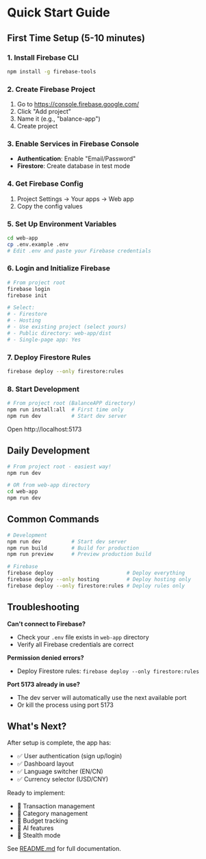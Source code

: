 # Quick Start Guide

## First Time Setup (5-10 minutes)

### 1. Install Firebase CLI
```bash
npm install -g firebase-tools
```

### 2. Create Firebase Project
1. Go to https://console.firebase.google.com/
2. Click "Add project"
3. Name it (e.g., "balance-app")
4. Create project

### 3. Enable Services in Firebase Console
- **Authentication**: Enable "Email/Password"
- **Firestore**: Create database in test mode

### 4. Get Firebase Config
1. Project Settings → Your apps → Web app
2. Copy the config values

### 5. Set Up Environment Variables
```bash
cd web-app
cp .env.example .env
# Edit .env and paste your Firebase credentials
```

### 6. Login and Initialize Firebase
```bash
# From project root
firebase login
firebase init

# Select:
# - Firestore
# - Hosting
# - Use existing project (select yours)
# - Public directory: web-app/dist
# - Single-page app: Yes
```

### 7. Deploy Firestore Rules
```bash
firebase deploy --only firestore:rules
```

### 8. Start Development
```bash
# From project root (BalanceAPP directory)
npm run install:all  # First time only
npm run dev          # Start dev server
```

Open http://localhost:5173

## Daily Development

```bash
# From project root - easiest way!
npm run dev

# OR from web-app directory
cd web-app
npm run dev
```

## Common Commands

```bash
# Development
npm run dev          # Start dev server
npm run build        # Build for production
npm run preview      # Preview production build

# Firebase
firebase deploy                        # Deploy everything
firebase deploy --only hosting         # Deploy hosting only
firebase deploy --only firestore:rules # Deploy rules only
```

## Troubleshooting

**Can't connect to Firebase?**
- Check your `.env` file exists in `web-app` directory
- Verify all Firebase credentials are correct

**Permission denied errors?**
- Deploy Firestore rules: `firebase deploy --only firestore:rules`

**Port 5173 already in use?**
- The dev server will automatically use the next available port
- Or kill the process using port 5173

## What's Next?

After setup is complete, the app has:
- ✅ User authentication (sign up/login)
- ✅ Dashboard layout
- ✅ Language switcher (EN/CN)
- ✅ Currency selector (USD/CNY)

Ready to implement:
- 🚧 Transaction management
- 🚧 Category management
- 🚧 Budget tracking
- 🚧 AI features
- 🚧 Stealth mode

See [README.md](README.md) for full documentation.
